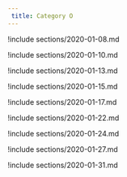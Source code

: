 ```yaml
---
 title: Category O
---
```



!include sections/2020-01-08.md

!include sections/2020-01-10.md

!include sections/2020-01-13.md

!include sections/2020-01-15.md

!include sections/2020-01-17.md

!include sections/2020-01-22.md

!include sections/2020-01-24.md

!include sections/2020-01-27.md

!include sections/2020-01-31.md

